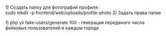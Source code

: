 <p>
    1) Создать папку для фотографий профиля: <br>
        sudo mkdir -p frontend/web/uploads/profile-photo
    2) Задать права папке
</p>

<p>
    1) php yii fake-users/generate 100 - генерация переданого числа фейковых пользователей в каждом городе

</p>